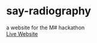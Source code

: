 # say-radiography
a website for the M# hackathon
<br>
[Live Website](https://akash-shaw.github.io/say-radiography)
